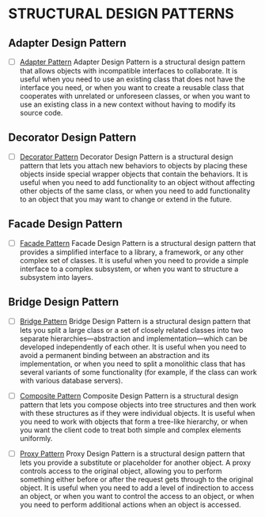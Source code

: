 # STRUCTURAL DESIGN PATTERNS

## Adapter Design Pattern

-   [ ] [Adapter Pattern](./adapter.ts)
        Adapter Design Pattern is a structural design pattern that allows objects with incompatible interfaces to collaborate. It is useful when you need to use an existing class that does not have the interface you need, or when you want to create a reusable class that cooperates with unrelated or unforeseen classes, or when you want to use an existing class in a new context without having to modify its source code.

## Decorator Design Pattern

-   [ ] [Decorator Pattern](./decorator.ts)
        Decorator Design Pattern is a structural design pattern that lets you attach new behaviors to objects by placing these objects inside special wrapper objects that contain the behaviors. It is useful when you need to add functionality to an object without affecting other objects of the same class, or when you need to add functionality to an object that you may want to change or extend in the future.

## Facade Design Pattern

-   [ ] [Facade Pattern](./facade.ts)
        Facade Design Pattern is a structural design pattern that provides a simplified interface to a library, a framework, or any other complex set of classes. It is useful when you need to provide a simple interface to a complex subsystem, or when you want to structure a subsystem into layers.

## Bridge Design Pattern

-   [ ] [Bridge Pattern](./bridge.ts)
        Bridge Design Pattern is a structural design pattern that lets you split a large class or a set of closely related classes into two separate hierarchies—abstraction and implementation—which can be developed independently of each other. It is useful when you need to avoid a permanent binding between an abstraction and its implementation, or when you need to split a monolithic class that has several variants of some functionality (for example, if the class can work with various database servers).

-   [ ] [Composite Pattern](./composite.ts)
        Composite Design Pattern is a structural design pattern that lets you compose objects into tree structures and then work with these structures as if they were individual objects. It is useful when you need to work with objects that form a tree-like hierarchy, or when you want the client code to treat both simple and complex elements uniformly.

-   [ ] [Proxy Pattern](./proxy.ts)
        Proxy Design Pattern is a structural design pattern that lets you provide a substitute or placeholder for another object. A proxy controls access to the original object, allowing you to perform something either before or after the request gets through to the original object. It is useful when you need to add a level of indirection to access an object, or when you want to control the access to an object, or when you need to perform additional actions when an object is accessed.
